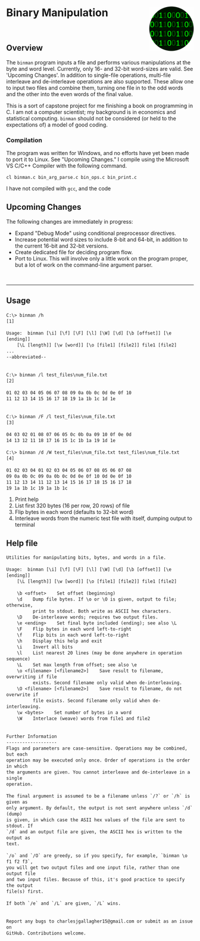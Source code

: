 # Binary Manipulation <img src="logo.png" align="right" height=120 />



&nbsp;


## Overview
The `binman` program inputs a file and performs various manipulations at the byte and word level. Currently, only 16- and 32-bit word-sizes are valid. See 'Upcoming Changes'. In addition to single-file operations, multi-file interleave and de-interleave operations are also supported. These allow one to input two files and combine them, turning one file in to the odd words and the other into the even words of the final value.

This is a sort of capstone project for me finishing a book on programming in C. I am not a computer scientist; my background is in economics and statistical computing. `binman` should not be considered (or held to the expectations of) a model of good coding.

### Compilation
The program was written for Windows, and no efforts have yet been made to port it to Linux. See "Upcoming Changes." I compile using the Microsoft VS C/C++ Compiler with the following command.

```raw
cl binman.c bin_arg_parse.c bin_ops.c bin_print.c
```

I have not compiled with `gcc`, and the code

## Upcoming Changes
The following changes are immediately in progress:

- Expand "Debug Mode" using conditional preprocessor directives.
- Increase potential word sizes to include 8-bit and 64-bit, in addition to the current 16-bit and 32-bit versions.
- Create dedicated file for deciding program flow.
- Port to Linux. This will involve only a little work on the program proper, but a lot of work on the command-line argument parser.

&nbsp;

---

## Usage

```raw
C:\> binman /h                                                      [1]

Usage:  binman [\i] [\f] [\F] [\l] [\W] [\d] [\b [offset]] [\e [ending]]
    [\L [length]] [\w [word]] [\o [file1] [file2]] file1 [file2]
...
--abbreviated--


C:\> binman /l test_files\num_file.txt                              [2]

01 02 03 04 05 06 07 08 09 0a 0b 0c 0d 0e 0f 10
11 12 13 14 15 16 17 18 19 1a 1b 1c 1d 1e


C:\> binman /F /l test_files\num_file.txt                           [3]

04 03 02 01 08 07 06 05 0c 0b 0a 09 10 0f 0e 0d
14 13 12 11 18 17 16 15 1c 1b 1a 19 1d 1e

C:\> binman /d /W test_files\num_file.txt test_files\num_file.txt   [4]

01 02 03 04 01 02 03 04 05 06 07 08 05 06 07 08
09 0a 0b 0c 09 0a 0b 0c 0d 0e 0f 10 0d 0e 0f 10
11 12 13 14 11 12 13 14 15 16 17 18 15 16 17 18
19 1a 1b 1c 19 1a 1b 1c
```

1. Print help
2. List first 320 bytes (16 per row, 20 rows) of file
3. Flip bytes in each word (defaults to 32-bit word)
4. Interleave words from the numeric test file with itself, dumping output to terminal

## Help file
```raw
Utilities for manipulating bits, bytes, and words in a file.

Usage:  binman [\i] [\f] [\F] [\l] [\W] [\d] [\b [offset]] [\e [ending]]
    [\L [length]] [\w [word]] [\o [file1] [file2]] file1 [file2]

    \b <offset>    Set offset (beginning)
    \d    Dump file bytes. If \o or \O is given, output to file; otherwise,
          print to stdout. Both write as ASCII hex characters.
    \D    De-interleave words; requires two output files.
    \e <ending>    Set final byte included (ending); see also \L
    \F    Flip bytes in each word left-to-right
    \f    Flip bits in each word left-to-right
    \h    Display this help and exit
    \i    Invert all bits
    \l    List nearest 20 lines (may be done anywhere in operation sequence)
    \L    Set max length from offset; see also \e
    \o <filename> [<filename2>]    Save result to filename, overwriting if file
          exists. Second filename only valid when de-interleaving.
    \O <filename> [<filename2>]    Save result to filename, do not overwrite if
          file exists. Second filename only valid when de-interleaving.
    \w <bytes>    Set number of bytes in a word
    \W    Interlace (weave) words from file1 and file2


Further Information
-------------------
Flags and parameters are case-sensitive. Operations may be combined, but each
operation may be executed only once. Order of operations is the order in which
the arguments are given. You cannot interleave and de-interleave in a single
operation.

The final argument is assumed to be a filename unless `/?` or `/h` is given as
only argument. By default, the output is not sent anywhere unless `/d` (dump)
is given, in which case the ASII hex values of the file are sent to stdout. If
`/d` and an output file are given, the ASCII hex is written to the output as
text.

`/o` and `/O` are greedy, so if you specify, for example, `binman \o f1 f2 f3`,
you will get two output files and one input file, rather than one output file
and two input files. Because of this, it's good practice to specify the output
file(s) first.

If both `/e` and `/L` are given, `/L` wins.


Report any bugs to charlesjgallagher15@gmail.com or submit as an issue on
GitHub. Contributions welcome.
```
